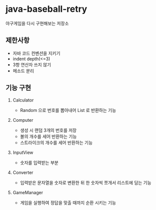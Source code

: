 # java-baseball-retry
야구게임을 다시 구현해보는 저장소

## 제한사항
- 자바 코드 컨벤션을 지키기
- indent depth(<=3)
- 3항 연산자 쓰지 않기
- 메소드 분리

## 기능 구현
1. Calculator
    - Random 으로 번호를 뽑아내어 List 로 반환하는 기능
    
2. Computer
    - 생성 시 랜덤 3개의 번호를 저장
    - 볼의 개수를 세어 반환하는 기능
    - 스트라이크의 개수를 세어 반환하는 기능
    
3. InputView

    - 숫자를 입력받는 부분

4. Converter

    - 입력받은 문자열을 숫자로 변환한 뒤 한 숫자씩 쪼개서 리스트에 담는 기능

5. GameManager

    - 게임을 실행하여 정답을 맞출 때까지 순환 시키는 기능
